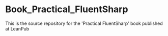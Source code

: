 Book_Practical_FluentSharp
==========================

This is the source repository for the 'Practical FluentSharp' book published at LeanPub
